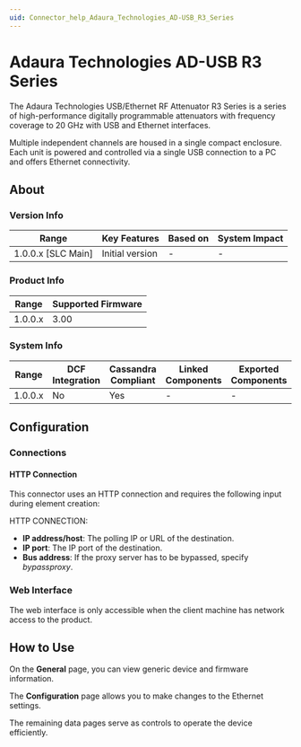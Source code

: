 ```yaml
---
uid: Connector_help_Adaura_Technologies_AD-USB_R3_Series
---
```


# Adaura Technologies AD-USB R3 Series

The Adaura Technologies USB/Ethernet RF Attenuator R3 Series is a series of high-performance digitally programmable attenuators with frequency coverage to 20 GHz with USB and Ethernet interfaces.

Multiple independent channels are housed in a single compact enclosure. Each unit is powered and controlled via a single USB connection to a PC and offers Ethernet connectivity.

## About

### Version Info

| Range                | Key Features     | Based on     | System Impact     |
|----------------------|------------------|--------------|-------------------|
| 1.0.0.x \[SLC Main\] | Initial version  | \-           | \-                |

### Product Info

| Range     | Supported Firmware     |
|-----------|------------------------|
| 1.0.0.x   | 3.00                   |

### System Info

| Range     | DCF Integration     | Cassandra Compliant     | Linked Components     | Exported Components     |
|-----------|---------------------|-------------------------|-----------------------|-------------------------|
| 1.0.0.x   | No                  | Yes                     | \-                    | \-                      |

## Configuration

### Connections

#### HTTP Connection

This connector uses an HTTP connection and requires the following input during element creation:

HTTP CONNECTION:

- **IP address/host**: The polling IP or URL of the destination.
- **IP port**: The IP port of the destination.
- **Bus address**: If the proxy server has to be bypassed, specify *bypassproxy*.

### Web Interface

The web interface is only accessible when the client machine has network access to the product.

## How to Use

On the **General** page, you can view generic device and firmware information.

The **Configuration** page allows you to make changes to the Ethernet settings.

The remaining data pages serve as controls to operate the device efficiently.
